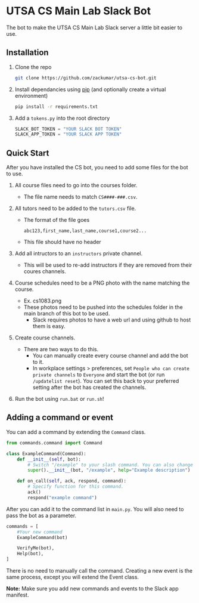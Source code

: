 # UTSA CS Main Lab Slack Bot

The bot to make the UTSA CS Main Lab Slack server a little bit easier to use.

## Installation

1. Clone the repo
	```sh
	git clone https://github.com/zackumar/utsa-cs-bot.git
	```

2. Install dependancies using [pip](https://pypi.org/project/pip/) (and optionally create a virtual environment)
	```sh
	pip install -r requirements.txt
	```

3. Add a `tokens.py` into the root directory
	```python
	SLACK_BOT_TOKEN = "YOUR SLACK BOT TOKEN"
	SLACK_APP_TOKEN = "YOUR SLACK APP TOKEN"
	```

## Quick Start

After you have installed the CS bot, you need to add some files for the bot to use.

1. All course files need to go into the courses folder. 
	- The file name needs to match `CS####-###.csv`.

2. All tutors need to be added to the `tutors.csv` file.
	-	The format of the file goes
		```
		abc123,first_name,last_name,course1,course2...
		```
	- This file should have no header

3. Add all intructors to an `instructors` private channel.
	- This will be used to re-add instructors if they are removed from their coures channels.

4. Course schedules need to be a PNG photo with the name matching the course.
	-	Ex. cs1083.png
	- These photos need to be pushed into the schedules folder in the main branch of this bot to be used.
		-	Slack requires photos to have a web url and using github to host them is easy.

5. Create course channels.
	- There are two ways to do this. 
		- You can manually create every course channel and add the bot to it.
		- In workplace settings > preferences, set `People who can create private channels` to `Everyone` and start the bot (or run `/updatelist reset`). You can set this back to your preferred setting after the bot has created the channels.

5. Run the bot using `run.bat` or `run.sh`!

## Adding a command or event

You can add a command by extending the `Command` class.
```python
from commands.command import Command

class ExampleCommand(Command):
    def __init__(self, bot):
        # Switch "/example" to your slash command. You can also change the help description
        super().__init__(bot, "/example", help="Example description")

    def on_call(self, ack, respond, command):
        # Specify function for this command.
        ack()
        respond("example command")
```

After you can add it to the command list in `main.py`. You will also need to pass the bot as a parameter.
```python
commands = [
	#Your new command
	ExampleCommand(bot)

	VerifyMe(bot),
	Help(bot),
]
```

There is no need to manually call the command. Creating a new event is the same process, except you will extend the Event class.

**Note:** Make sure you add new commands and events to the Slack app manifest.
